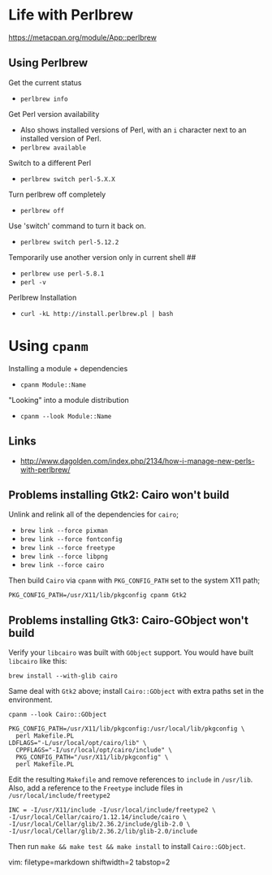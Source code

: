 # Life with Perlbrew #

https://metacpan.org/module/App::perlbrew

## Using Perlbrew ##
Get the current status
- `perlbrew info`

Get Perl version availability
- Also shows installed versions of Perl, with an `i` character next to an
  installed version of Perl.
- `perlbrew available`

Switch to a different Perl
- `perlbrew switch perl-5.X.X`

Turn perlbrew off completely
- `perlbrew off`

Use 'switch' command to turn it back on.
- `perlbrew switch perl-5.12.2`

Temporarily use another version only in current shell ##
- `perlbrew use perl-5.8.1`
- `perl -v`

Perlbrew Installation
- `curl -kL http://install.perlbrew.pl | bash`

# Using `cpanm` #
Installing a module + dependencies
- `cpanm Module::Name`

"Looking" into a module distribution
- `cpanm --look Module::Name`

## Links ##
- http://www.dagolden.com/index.php/2134/how-i-manage-new-perls-with-perlbrew/

## Problems installing Gtk2: Cairo won't build ##
Unlink and relink all of the dependencies for `cairo`;
- `brew link --force pixman`
- `brew link --force fontconfig`
- `brew link --force freetype`
- `brew link --force libpng`
- `brew link --force cairo`

Then build `Cairo` via `cpanm` with `PKG_CONFIG_PATH` set to the system X11
path;

    PKG_CONFIG_PATH=/usr/X11/lib/pkgconfig cpanm Gtk2

## Problems installing Gtk3: Cairo-GObject won't build ##
Verify your `libcairo` was built with `GObject` support.  You would have built
`libcairo` like this:

    brew install --with-glib cairo

Same deal with `Gtk2` above; install `Cairo::GObject` with extra paths set in
the environment.

    cpanm --look Cairo::GObject

    PKG_CONFIG_PATH=/usr/X11/lib/pkgconfig:/usr/local/lib/pkgconfig \
      perl Makefile.PL
    LDFLAGS="-L/usr/local/opt/cairo/lib" \
      CPPFLAGS="-I/usr/local/opt/cairo/include" \
      PKG_CONFIG_PATH="/usr/X11/lib/pkgconfig" \
      perl Makefile.PL

Edit the resulting `Makefile` and remove references to `include` in
`/usr/lib`.  Also, add a reference to the `Freetype` include files in
`/usr/local/include/freetype2`

    INC = -I/usr/X11/include -I/usr/local/include/freetype2 \
    -I/usr/local/Cellar/cairo/1.12.14/include/cairo \
    -I/usr/local/Cellar/glib/2.36.2/include/glib-2.0 \
    -I/usr/local/Cellar/glib/2.36.2/lib/glib-2.0/include

Then run `make && make test && make install` to install `Cairo::GObject`.

vim: filetype=markdown shiftwidth=2 tabstop=2

